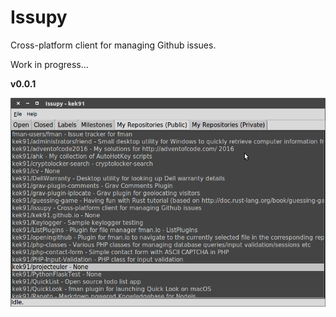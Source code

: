 # Issupy

Cross-platform client for managing Github issues.

Work in progress...

**v0.0.1**

![Screenshot](v0.0.1.png)